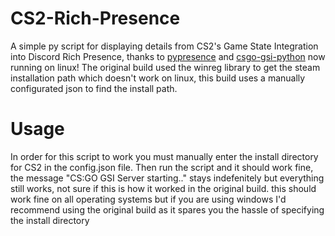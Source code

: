 # CS2-Rich-Presence
A simple py script for displaying details from CS2's Game State Integration into Discord Rich Presence, thanks to [pypresence](https://github.com/qwertyquerty/pypresence) and [csgo-gsi-python](https://github.com/Erlendeikeland/csgo-gsi-python) now running on linux!
The original build used the winreg library to get the steam installation path which doesn't work on linux, this build uses a manually configurated json to find the install path.

# Usage
In order for this script to work you must manually enter the install directory for CS2 in the config.json file.
Then run the script and it should work fine, the message "CS:GO GSI Server starting.." stays indefenitely but everything still works, not sure if this is how it worked in the original build.
this should work fine on all operating systems but if you are using windows I'd recommend using the original build as it spares you the hassle of specifying the install directory 
